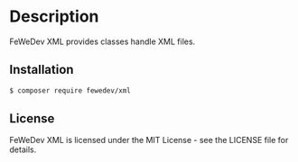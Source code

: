 # Description

FeWeDev XML provides classes handle XML files.

## Installation

```bash
$ composer require fewedev/xml
```

## License

FeWeDev XML is licensed under the MIT License - see the LICENSE file for details.

